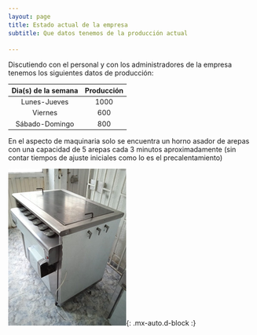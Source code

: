 ```yaml
---
layout: page
title: Estado actual de la empresa
subtitle: Que datos tenemos de la producción actual

--- 
```

Discutiendo con el personal y con los administradores de la empresa tenemos los siguientes datos de producción:
 
| Dia(s) de la semana | Producción | 
| :------: |:----: | 
| Lunes-Jueves | 1000 |
| Viernes | 600 |
| Sábado-Domingo | 800 |


En el aspecto de maquinaria solo se encuentra un horno asador de arepas con una capacidad de 5 arepas cada 3 minutos aproximadamente (sin contar tiempos de ajuste iniciales como lo es el precalentamiento)

![fabrica](/assets/img/horno.jpg){: .mx-auto.d-block :}




